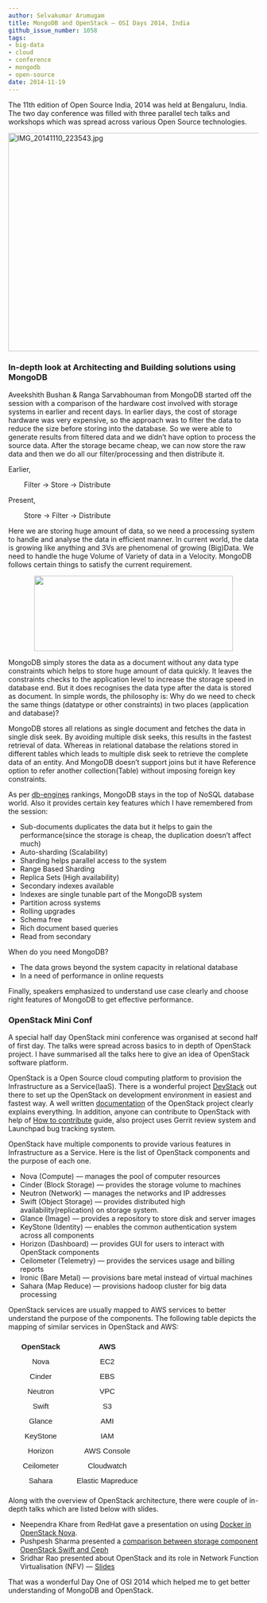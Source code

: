 ```yaml
---
author: Selvakumar Arumugam
title: MongoDB and OpenStack — OSI Days 2014, India
github_issue_number: 1058
tags:
- big-data
- cloud
- conference
- mongodb
- open-source
date: 2014-11-19
---
```


The 11th edition of Open Source India, 2014 was held at Bengaluru, India. The two day conference was filled with three parallel tech talks and workshops which was spread across various Open Source technologies.

<img alt="IMG_20141110_223543.jpg" height="440px;" src="/blog/2014/11/mongodb-and-openstack-osi-days-2014/image-0.jpeg" style="-webkit-transform: rotate(0.00rad); border: none; transform: rotate(0.00rad);" width="624px;"/>

### In-depth look at Architecting and Building solutions using MongoDB

Aveekshith Bushan & Ranga Sarvabhouman from MongoDB started off the session with a comparison of the hardware cost involved with storage systems in earlier and recent days. In earlier days, the cost of storage hardware was very expensive, so the approach was to filter the data to reduce the size before storing into the database. So we were able to generate results from filtered data and we didn’t have option to process the source data. After the storage became cheap, we can now store the raw data and then we do all our filter/processing and then distribute it.

Earlier,

        Filter -> Store -> Distribute

Present,

        Store -> Filter -> Distribute

Here we are storing huge amount of data, so we need a processing system to handle and analyse the data in efficient manner. In current world, the data is growing like anything and 3Vs are phenomenal of growing (Big)Data. We need to handle the huge Volume of Variety of data in a Velocity. MongoDB follows certain things to satisfy the current requirement.

<div class="separator" style="clear: both; text-align: center;">
  <a href="/blog/2014/11/mongodb-and-openstack-osi-days-2014/image-1.png" style="margin-left: 1em; margin-right: 1em;">
    <img border="0" height="152" src="/blog/2014/11/mongodb-and-openstack-osi-days-2014/image-1.png" width="400" />
  </a>
</div>

MongoDB simply stores the data as a document without any data type constraints which helps to store huge amount of data quickly. It leaves the constraints checks to the application level to increase the storage speed in database end. But it does recognises the data type after the data is stored as document. In simple words, the philosophy is: Why do we need to check the same things (datatype or other constraints) in two places (application and database)?

MongoDB stores all relations as single document and fetches the data in single disk seek. By avoiding multiple disk seeks, this results in the fastest retrieval of data. Whereas in relational database the relations stored in different tables which leads to multiple disk seek to retrieve the complete data of an entity. And MongoDB doesn’t support joins but it have Reference option to refer another collection(Table) without imposing foreign key constraints.

As per [db-engines](https://db-engines.com/en/ranking) rankings, MongoDB stays in the top of NoSQL database world. Also it provides certain key features which I have remembered from the session:

- Sub-documents duplicates the data but it helps to gain the performance(since the storage is cheap, the duplication doesn’t affect much)
- Auto-sharding (Scalability)
- Sharding helps parallel access to the system
- Range Based Sharding 
- Replica Sets (High availability)
- Secondary indexes available
- Indexes are single tunable part of the MongoDB system 
- Partition across systems 
- Rolling upgrades
- Schema free
- Rich document based queries
- Read from secondary

When do you need MongoDB?

- The data grows beyond the system capacity in relational database
- In a need of performance in online requests

Finally, speakers emphasized to understand use case clearly and choose right features of MongoDB to get effective performance.

### OpenStack Mini Conf

A special half day OpenStack mini conference was organised at second half of first day. The talks were spread across basics to in depth of OpenStack project. I have summarised all the talks here to give an idea of OpenStack software platform.

OpenStack is a Open Source cloud computing platform to provision the Infrastructure as a Service(IaaS). There is a wonderful project [DevStack](https://docs.openstack.org/developer/devstack/) out there to set up the OpenStack on development environment in easiest and fastest way. A well written [documentation](https://docs.openstack.org/) of the OpenStack project clearly explains everything. In addition, anyone can contribute to OpenStack with help of [How to contribute](https://wiki.openstack.org/wiki/How_To_Contribute) guide, also project uses Gerrit review system and Launchpad bug tracking system.

OpenStack have multiple components to provide various features in Infrastructure as a Service. Here is the list of OpenStack components and the purpose of each one.

- Nova (Compute) — manages the pool of computer resources
- Cinder (Block Storage) — provides the storage volume to machines
- Neutron (Network) — manages the networks and IP addresses
- Swift (Object Storage) — provides distributed high availability(replication) on storage system.
- Glance (Image) — provides a repository to store disk and server images
- KeyStone (Identity) — enables the common authentication system across all components
- Horizon (Dashboard) — provides GUI for users to interact with OpenStack components
- Ceilometer (Telemetry) — provides the services usage and billing reports
- Ironic (Bare Metal) — provisions bare metal instead of virtual machines
- Sahara (Map Reduce) — provisions hadoop cluster for big data processing

OpenStack services are usually mapped to AWS services to better understand the purpose of the components. The following table depicts the mapping of similar services in OpenStack and AWS:

<table style="border-collapse: collapse; border: none; width: 624px;"><colgroup><col width="*"/><col width="*"/></colgroup><tbody>
<tr style="height: 0px;"><td style="border-bottom: solid #ffffff 1px; border-left: solid #ffffff 1px; border-right: solid #ffffff 1px; border-top: solid #ffffff 1px; padding: 7px 25px 7px 25px; vertical-align: top;"><div dir="ltr" style="line-height: 1; margin-bottom: 0pt; margin-top: 0pt; text-align: center;">
<div style="text-align: center;">
<span style="font-family: Arial; font-size: 15px; font-weight: bold; vertical-align: baseline; white-space: pre-wrap;">OpenStack</span></div>
</div>
</td><td style="border-bottom: solid #ffffff 1px; border-left: solid #ffffff 1px; border-right: solid #ffffff 1px; border-top: solid #ffffff 1px; padding: 7px 7px 7px 7px; vertical-align: top;"><div dir="ltr" style="line-height: 1; margin-bottom: 0pt; margin-top: 0pt; text-align: center;">
<div style="text-align: center;">
<span style="font-family: Arial; font-size: 15px; font-weight: bold; vertical-align: baseline; white-space: pre-wrap;">AWS</span></div>
</div>
</td></tr>
<tr style="height: 0px;"><td style="border-bottom: solid #ffffff 1px; border-left: solid #ffffff 1px; border-right: solid #ffffff 1px; border-top: solid #ffffff 1px; padding: 7px 7px 7px 7px; vertical-align: top;"><div dir="ltr" style="line-height: 1; margin-bottom: 0pt; margin-top: 0pt;">
<div style="text-align: center;">
<span style="font-family: Arial; font-size: 15px; vertical-align: baseline; white-space: pre-wrap;">Nova</span></div>
</div>
</td><td style="border-bottom: solid #ffffff 1px; border-left: solid #ffffff 1px; border-right: solid #ffffff 1px; border-top: solid #ffffff 1px; padding: 7px 7px 7px 7px; vertical-align: top;"><div dir="ltr" style="line-height: 1; margin-bottom: 0pt; margin-top: 0pt;">
<div style="text-align: center;">
<span style="font-family: Arial; font-size: 15px; vertical-align: baseline; white-space: pre-wrap;">EC2</span></div>
</div>
</td></tr>
<tr style="height: 0px;"><td style="border-bottom: solid #ffffff 1px; border-left: solid #ffffff 1px; border-right: solid #ffffff 1px; border-top: solid #ffffff 1px; padding: 7px 7px 7px 7px; vertical-align: top;"><div dir="ltr" style="line-height: 1; margin-bottom: 0pt; margin-top: 0pt;">
<div style="text-align: center;">
<span style="font-family: Arial; font-size: 15px; vertical-align: baseline; white-space: pre-wrap;">Cinder</span></div>
</div>
</td><td style="border-bottom: solid #ffffff 1px; border-left: solid #ffffff 1px; border-right: solid #ffffff 1px; border-top: solid #ffffff 1px; padding: 7px 7px 7px 7px; vertical-align: top;"><div dir="ltr" style="line-height: 1; margin-bottom: 0pt; margin-top: 0pt;">
<div style="text-align: center;">
<span style="font-family: Arial; font-size: 15px; vertical-align: baseline; white-space: pre-wrap;">EBS</span></div>
</div>
</td></tr>
<tr style="height: 0px;"><td style="border-bottom: solid #ffffff 1px; border-left: solid #ffffff 1px; border-right: solid #ffffff 1px; border-top: solid #ffffff 1px; padding: 7px 7px 7px 7px; vertical-align: top;"><div dir="ltr" style="line-height: 1; margin-bottom: 0pt; margin-top: 0pt;">
<div style="text-align: center;">
<span style="font-family: Arial; font-size: 15px; vertical-align: baseline; white-space: pre-wrap;">Neutron</span></div>
</div>
</td><td style="border-bottom: solid #ffffff 1px; border-left: solid #ffffff 1px; border-right: solid #ffffff 1px; border-top: solid #ffffff 1px; padding: 7px 7px 7px 7px; vertical-align: top;"><div dir="ltr" style="line-height: 1; margin-bottom: 0pt; margin-top: 0pt;">
<div style="text-align: center;">
<span style="font-family: Arial; font-size: 15px; vertical-align: baseline; white-space: pre-wrap;">VPC</span></div>
</div>
</td></tr>
<tr style="height: 0px;"><td style="border-bottom: solid #ffffff 1px; border-left: solid #ffffff 1px; border-right: solid #ffffff 1px; border-top: solid #ffffff 1px; padding: 7px 7px 7px 7px; vertical-align: top;"><div dir="ltr" style="line-height: 1; margin-bottom: 0pt; margin-top: 0pt;">
<div style="text-align: center;">
<span style="font-family: Arial; font-size: 15px; vertical-align: baseline; white-space: pre-wrap;">Swift</span></div>
</div>
</td><td style="border-bottom: solid #ffffff 1px; border-left: solid #ffffff 1px; border-right: solid #ffffff 1px; border-top: solid #ffffff 1px; padding: 7px 7px 7px 7px; vertical-align: top;"><div dir="ltr" style="line-height: 1; margin-bottom: 0pt; margin-top: 0pt;">
<div style="text-align: center;">
<span style="font-family: Arial; font-size: 15px; vertical-align: baseline; white-space: pre-wrap;">S3</span></div>
</div>
</td></tr>
<tr style="height: 0px;"><td style="border-bottom: solid #ffffff 1px; border-left: solid #ffffff 1px; border-right: solid #ffffff 1px; border-top: solid #ffffff 1px; padding: 7px 7px 7px 7px; vertical-align: top;"><div dir="ltr" style="line-height: 1; margin-bottom: 0pt; margin-top: 0pt;">
<div style="text-align: center;">
<span style="font-family: Arial; font-size: 15px; vertical-align: baseline; white-space: pre-wrap;">Glance</span></div>
</div>
</td><td style="border-bottom: solid #ffffff 1px; border-left: solid #ffffff 1px; border-right: solid #ffffff 1px; border-top: solid #ffffff 1px; padding: 7px 7px 7px 7px; vertical-align: top;"><div dir="ltr" style="line-height: 1; margin-bottom: 0pt; margin-top: 0pt;">
<div style="text-align: center;">
<span style="font-family: Arial; font-size: 15px; vertical-align: baseline; white-space: pre-wrap;">AMI</span></div>
</div>
</td></tr>
<tr style="height: 0px;"><td style="border-bottom: solid #ffffff 1px; border-left: solid #ffffff 1px; border-right: solid #ffffff 1px; border-top: solid #ffffff 1px; padding: 7px 7px 7px 7px; vertical-align: top;"><div dir="ltr" style="line-height: 1; margin-bottom: 0pt; margin-top: 0pt;">
<div style="text-align: center;">
<span style="font-family: Arial; font-size: 15px; vertical-align: baseline; white-space: pre-wrap;">KeyStone</span></div>
</div>
</td><td style="border-bottom: solid #ffffff 1px; border-left: solid #ffffff 1px; border-right: solid #ffffff 1px; border-top: solid #ffffff 1px; padding: 7px 7px 7px 7px; vertical-align: top;"><div dir="ltr" style="line-height: 1; margin-bottom: 0pt; margin-top: 0pt;">
<div style="text-align: center;">
<span style="font-family: Arial; font-size: 15px; vertical-align: baseline; white-space: pre-wrap;">IAM</span></div>
</div>
</td></tr>
<tr style="height: 0px;"><td style="border-bottom: solid #ffffff 1px; border-left: solid #ffffff 1px; border-right: solid #ffffff 1px; border-top: solid #ffffff 1px; padding: 7px 7px 7px 7px; vertical-align: top;"><div dir="ltr" style="line-height: 1; margin-bottom: 0pt; margin-top: 0pt;">
<div style="text-align: center;">
<span style="font-family: Arial; font-size: 15px; vertical-align: baseline; white-space: pre-wrap;">Horizon</span></div>
</div>
</td><td style="border-bottom: solid #ffffff 1px; border-left: solid #ffffff 1px; border-right: solid #ffffff 1px; border-top: solid #ffffff 1px; padding: 7px 7px 7px 7px; vertical-align: top;"><div dir="ltr" style="line-height: 1; margin-bottom: 0pt; margin-top: 0pt;">
<div style="text-align: center;">
<span style="font-family: Arial; font-size: 15px; vertical-align: baseline; white-space: pre-wrap;">AWS Console</span></div>
</div>
</td></tr>
<tr style="height: 0px;"><td style="border-bottom: solid #ffffff 1px; border-left: solid #ffffff 1px; border-right: solid #ffffff 1px; border-top: solid #ffffff 1px; padding: 7px 7px 7px 7px; vertical-align: top;"><div dir="ltr" style="line-height: 1; margin-bottom: 0pt; margin-top: 0pt;">
<div style="text-align: center;">
<span style="font-family: Arial; font-size: 15px; vertical-align: baseline; white-space: pre-wrap;">Ceilometer</span></div>
</div>
</td><td style="border-bottom: solid #ffffff 1px; border-left: solid #ffffff 1px; border-right: solid #ffffff 1px; border-top: solid #ffffff 1px; padding: 7px 7px 7px 7px; vertical-align: top;"><div dir="ltr" style="line-height: 1; margin-bottom: 0pt; margin-top: 0pt;">
<div style="text-align: center;">
<span style="font-family: Arial; font-size: 15px; vertical-align: baseline; white-space: pre-wrap;">Cloudwatch</span></div>
</div>
</td></tr>
<tr style="height: 0px;"><td style="border-bottom: solid #ffffff 1px; border-left: solid #ffffff 1px; border-right: solid #ffffff 1px; border-top: solid #ffffff 1px; padding: 7px 7px 7px 7px; vertical-align: top;"><div dir="ltr" style="line-height: 1; margin-bottom: 0pt; margin-top: 0pt;">
<div style="text-align: center;">
<span style="font-family: Arial; font-size: 15px; vertical-align: baseline; white-space: pre-wrap;">Sahara</span></div>
</div>
</td><td style="border-bottom: solid #ffffff 1px; border-left: solid #ffffff 1px; border-right: solid #ffffff 1px; border-top: solid #ffffff 1px; padding: 7px 7px 7px 7px; vertical-align: top;"><div dir="ltr" style="line-height: 1; margin-bottom: 0pt; margin-top: 0pt;">
<div style="text-align: center;">
<span style="font-family: Arial; font-size: 15px; vertical-align: baseline; white-space: pre-wrap;">Elastic Mapreduce</span></div>
</div>
</td></tr>
</tbody></table>


Along with the overview of OpenStack architecture, there were couple of in-depth talks which are listed below with slides.

- Neependra Khare from RedHat gave a presentation on using [Docker in OpenStack Nova](https://github.com/nkhare/presetations/blob/master/osidays/osi_openstack_nova_docker.md). 
- Pushpesh Sharma presented a [comparison between storage component OpenStack Swift and Ceph](http://pushpeshsharma.blogspot.in/2014/11/openstack-swift-vs-ceph-rgw-read.html)
- Sridhar Rao presented about OpenStack and its role in Network Function Virtualisation (NFV) — [Slides](https://web.archive.org/web/20160527104510/https://dl.dropboxusercontent.com/u/1527696/OpenStack-NfV.pptx)

That was a wonderful Day One of OSI 2014 which helped me to get better understanding of MongoDB and OpenStack.
